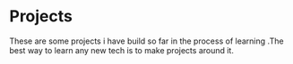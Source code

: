 # Projects
These are some projects i have build so far in the process of learning .The best way to learn any new tech is to make projects around it.
